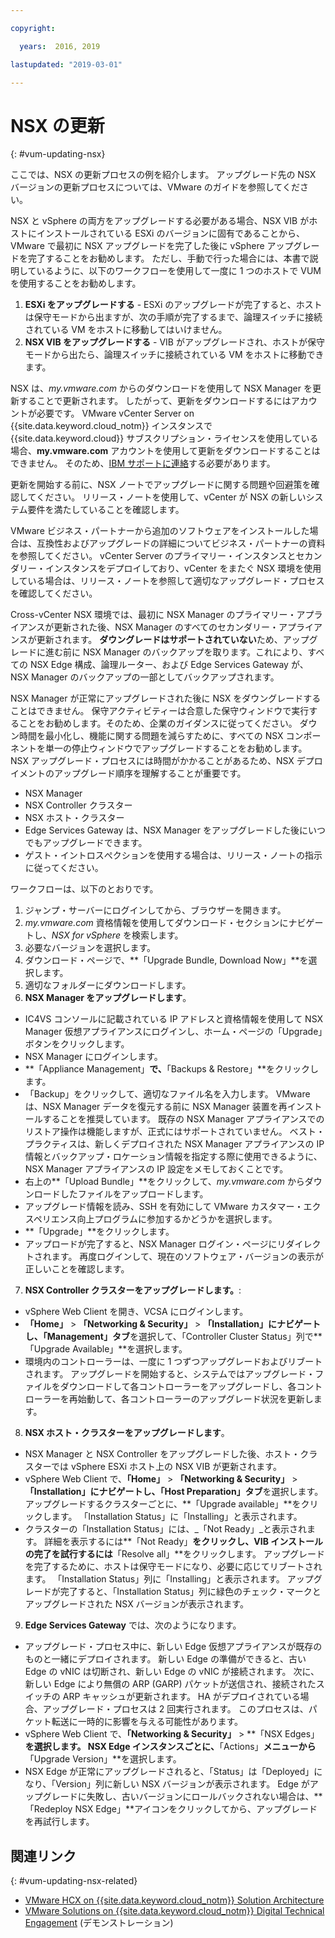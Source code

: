 ```yaml
---

copyright:

  years:  2016, 2019

lastupdated: "2019-03-01"

---
```


# NSX の更新
{: #vum-updating-nsx}

ここでは、NSX の更新プロセスの例を紹介します。 アップグレード先の NSX バージョンの更新プロセスについては、VMware のガイドを参照してください。

NSX と vSphere の両方をアップグレードする必要がある場合、NSX VIB がホストにインストールされている ESXi のバージョンに固有であることから、VMware で最初に NSX アップグレードを完了した後に vSphere アップグレードを完了することをお勧めします。 ただし、手動で行った場合には、本書で説明しているように、以下のワークフローを使用して一度に 1 つのホストで VUM を使用することをお勧めします。

1. **ESXi をアップグレードする** - ESXi のアップグレードが完了すると、ホストは保守モードから出ますが、次の手順が完了するまで、論理スイッチに接続されている VM をホストに移動してはいけません。
2. **NSX VIB をアップグレードする** - VIB がアップグレードされ、ホストが保守モードから出たら、論理スイッチに接続されている VM をホストに移動できます。

NSX は、_my.vmware.com_ からのダウンロードを使用して NSX Manager を更新することで更新されます。 したがって、更新をダウンロードするにはアカウントが必要です。 VMware vCenter Server on {{site.data.keyword.cloud_notm}} インスタンスで {{site.data.keyword.cloud}} サブスクリプション・ライセンスを使用している場合、**my.vmware.com** アカウントを使用して更新をダウンロードすることはできません。 そのため、[IBM サポートに連絡](/docs/services/vmwaresolutions/vmonic?topic=vmware-solutions-trbl_support)する必要があります。

更新を開始する前に、NSX ノートでアップグレードに関する問題や回避策を確認してください。 リリース・ノートを使用して、vCenter が NSX の新しいシステム要件を満たしていることを確認します。

VMware ビジネス・パートナーから追加のソフトウェアをインストールした場合は、互換性およびアップグレードの詳細についてビジネス・パートナーの資料を参照してください。 vCenter Server のプライマリー・インスタンスとセカンダリー・インスタンスをデプロイしており、vCenter をまたぐ NSX 環境を使用している場合は、リリース・ノートを参照して適切なアップグレード・プロセスを確認してください。

Cross-vCenter NSX 環境では、最初に NSX Manager のプライマリー・アプライアンスが更新された後、NSX Manager のすべてのセカンダリー・アプライアンスが更新されます。
**ダウングレードはサポートされていない**ため、アップグレードに進む前に NSX Manager のバックアップを取ります。これにより、すべての NSX Edge 構成、論理ルーター、および Edge Services Gateway が、NSX Manager のバックアップの一部としてバックアップされます。

NSX Manager が正常にアップグレードされた後に NSX をダウングレードすることはできません。 保守アクティビティーは合意した保守ウィンドウで実行することをお勧めします。そのため、企業のガイダンスに従ってください。 ダウン時間を最小化し、機能に関する問題を減らすために、すべての NSX コンポーネントを単一の停止ウィンドウでアップグレードすることをお勧めします。 NSX アップグレード・プロセスには時間がかかることがあるため、NSX デプロイメントのアップグレード順序を理解することが重要です。
* NSX Manager
* NSX Controller クラスター
* NSX ホスト・クラスター
* Edge Services Gateway は、NSX Manager をアップグレードした後にいつでもアップグレードできます。
* ゲスト・イントロスぺクションを使用する場合は、リリース・ノートの指示に従ってください。

ワークフローは、以下のとおりです。
1. ジャンプ・サーバーにログインしてから、ブラウザーを開きます。
2. _my.vmware.com_ 資格情報を使用してダウンロード・セクションにナビゲートし、_NSX for vSphere_ を検索します。
3. 必要なバージョンを選択します。
4. ダウンロード・ページで、**「Upgrade Bundle, Download Now」**を選択します。
5. 適切なフォルダーにダウンロードします。
6. **NSX Manager をアップグレードします**。
  - IC4VS コンソールに記載されている IP アドレスと資格情報を使用して NSX Manager 仮想アプライアンスにログインし、ホーム・ページの「Upgrade」ボタンをクリックします。
  - NSX Manager にログインします。
  - **「Appliance Management」**で、**「Backups & Restore」**をクリックします。
  - 「Backup」をクリックして、適切なファイル名を入力します。 VMware は、NSX Manager データを復元する前に NSX Manager 装置を再インストールすることを推奨しています。 既存の NSX Manager アプライアンスでのリストア操作は機能しますが、正式にはサポートされていません。 ベスト・プラクティスは、新しくデプロイされた NSX Manager アプライアンスの IP 情報とバックアップ・ロケーション情報を指定する際に使用できるように、NSX Manager アプライアンスの IP 設定をメモしておくことです。
  - 右上の**「Upload Bundle」**をクリックして、_my.vmware.com_ からダウンロードしたファイルをアップロードします。
  - アップグレード情報を読み、SSH を有効にして VMware カスタマー・エクスペリエンス向上プログラムに参加するかどうかを選択します。
  - **「Upgrade」**をクリックします。
  - アップロードが完了すると、NSX Manager ログイン・ページにリダイレクトされます。 再度ログインして、現在のソフトウェア・バージョンの表示が正しいことを確認します。
7. **NSX Controller クラスターをアップグレードします。**:
  - vSphere Web Client を開き、VCSA にログインします。
  - **「Home」** > **「Networking & Security」** > **「Installation」**にナビゲートし、**「Management」タブ**を選択して、「Controller Cluster Status」列で**「Upgrade Available」**を選択します。
  - 環境内のコントローラーは、一度に 1 つずつアップグレードおよびリブートされます。 アップグレードを開始すると、システムではアップグレード・ファイルをダウンロードして各コントローラーをアップグレードし、各コントローラーを再始動して、各コントローラーのアップグレード状況を更新します。
8. **NSX ホスト・クラスターをアップグレードします**。
  - NSX Manager と NSX Controller をアップグレードした後、ホスト・クラスターでは vSphere ESXi ホスト上の NSX VIB が更新されます。
  - vSphere Web Client で、**「Home」** > **「Networking & Security」** > **「Installation」**にナビゲートし、**「Host Preparation」タブ**を選択します。 アップグレードするクラスターごとに、**「Upgrade available」**をクリックします。 「Installation Status」に「Installing」と表示されます。
  - クラスターの「Installation Status」には、_「Not Ready」_と表示されます。 詳細を表示するには**「Not Ready」**をクリックし、VIB インストールの完了を試行するには**「Resolve all」**をクリックします。 アップグレードを完了するために、ホストは保守モードになり、必要に応じてリブートされます。 「Installation Status」列に「Installing」と表示されます。 アップグレードが完了すると、「Installation Status」列に緑色のチェック・マークとアップグレードされた NSX バージョンが表示されます。
9. **Edge Services Gateway** では、次のようになります。
  - アップグレード・プロセス中に、新しい Edge 仮想アプライアンスが既存のものと一緒にデプロイされます。 新しい Edge の準備ができると、古い Edge の vNIC は切断され、新しい Edge の vNIC が接続されます。 次に、新しい Edge により無償の ARP (GARP) パケットが送信され、接続されたスイッチの ARP キャッシュが更新されます。 HA がデプロイされている場合、アップグレード・プロセスは 2 回実行されます。 このプロセスは、パケット転送に一時的に影響を与える可能性があります。
  - vSphere Web Client で、**「Networking & Security」** > **「NSX Edges」**を選択します。 NSX Edge インスタンスごとに、**「Actions」**メニューから**「Upgrade Version」**を選択します。
  - NSX Edge が正常にアップグレードされると、「Status」は「Deployed」になり、「Version」列に新しい NSX バージョンが表示されます。 Edge がアップグレードに失敗し、古いバージョンにロールバックされない場合は、**「Redeploy NSX Edge」**アイコンをクリックしてから、アップグレードを再試行します。

## 関連リンク
{: #vum-updating-nsx-related}

* [VMware HCX on {{site.data.keyword.cloud_notm}} Solution Architecture](https://www.ibm.com/cloud/garage/files/HCX_Architecture_Design.pdf)
* [VMware Solutions on {{site.data.keyword.cloud_notm}} Digital Technical Engagement](https://ibm-dte.mybluemix.net/ibm-vmware) (デモンストレーション)
